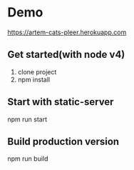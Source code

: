 # Demo
https://artem-cats-pleer.herokuapp.com

## Get started(with node v4)

1. clone project
2. npm install

## Start with static-server

npm run start

## Build production version

npm run build
